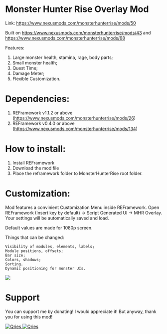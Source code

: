 # Monster Hunter Rise Overlay Mod
Link: https://www.nexusmods.com/monsterhunterrise/mods/50

Built on https://www.nexusmods.com/monsterhunterrise/mods/43 and https://www.nexusmods.com/monsterhunterrise/mods/68

Features:
1) Large monster health, stamina, rage, body parts;
2) Small monster health;
3) Quest Time;
4) Damage Meter;
5) Flexible Customization.

# Dependencies:
1) REFramework v1.1.2 or above (https://www.nexusmods.com/monsterhunterrise/mods/26)
2) REFramework v0.4.0 or above (https://www.nexusmods.com/monsterhunterrise/mods/134)

# How to install:
1) Install REFramework
2) Download the mod file
3) Place the reframework folder to MonsterHunterRise root folder.

# Customization:
Mod features a convinient Customization Menu inside REFramework. Open REFramework (Insert key by default) -> Script Generated UI -> MHR Overlay.
Your settings will be automatically saved and load.

Default values are made for 1080p screen.

Things that can be changed:

    Visibility of modules, elements, labels;
    Module positions, offsets;
    Bar size;
    Colors, shadows;
    Sorting.
    Dynamic positioning for monster UIs.
<img src="https://i.imgur.com/zgPlLqY.png" />

# Support

You can support me by donating! I would appreciate it! But anyway, thank you for using this mod!

 <a href="https://streamelements.com/greencomfytea/tip">
  <img alt="Qries" src="https://panels-images.twitch.tv/panel-48897356-image-c6155d48-b689-4240-875c-f3141355cb56">
</a>
<a href="https://ko-fi.com/greencomfytea">
  <img alt="Qries" src="https://panels-images.twitch.tv/panel-48897356-image-c2fcf835-87e4-408e-81e8-790789c7acbc">
</a>

